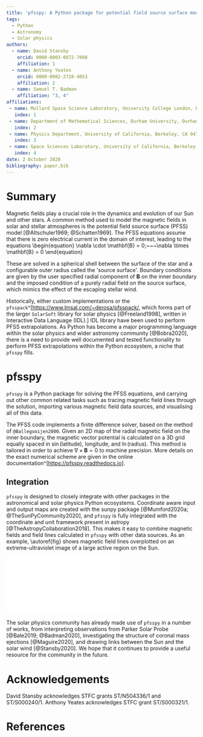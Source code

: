 ```yaml
---
title: 'pfsspy: A Python package for potential field source surface modelling'
tags:
  - Python
  - Astronomy
  - Solar physics
authors:
  - name: David Stansby
    orcid: 0000-0003-0872-7098
    affiliation: 1
  - name: Anthony Yeates
    orcid: 0000-0002-2728-4053
    affiliation: 2
  - name: Samuel T. Badman
    affiliation: "3, 4"
affiliations:
 - name: Mullard Space Science Laboratory, University College London, Holmbury St. Mary, Surrey RH5 6NT, UK
   index: 1
 - name: Department of Mathematical Sciences, Durham University, Durham, DH1 3LE, UK
   index: 2
 - name: Physics Department, University of California, Berkeley, CA 94720-7300, USA
   index: 3
 - name: Space Sciences Laboratory, University of California, Berkeley, CA 94720-7450, USA
   index: 4
date: 2 October 2020
bibliography: paper.bib
---
```


# Summary
Magnetic fields play a crucial role in the dynamics and evolution of our Sun
and other stars. A common method used to model the magnetic fields in solar and
stellar atmospheres is the potential field source surface (PFSS) model [@Altschuler1969; @Schatten1969].
The PFSS equations assume that there is zero electrical current in the domain
of interest, leading to the equations
\begin{equation}
	\nabla \cdot \mathbf{B} = 0;~~~\nabla \times \mathbf{B} = 0
\end{equation}

These are solved in a spherical shell between the surface of the star and
a configurable outer radius called the 'source surface'. Boundary
conditions are given by the user specified radial component of $\mathbf{B}$ on
the inner boundary and the imposed condition of a purely radial field on the source
surface, which mimics the effect of the escaping stellar wind.

Historically, either custom implementations or the `pfsspack`^[https://www.lmsal.com/~derosa/pfsspack/,
which forms part of the larger `SolarSoft` library for solar physics [@Freeland1998],
written in Interactive Data Language (IDL).]
IDL library have been used to perform PFSS extrapolations. As Python has become a
major programming language within the solar physics and wider astronomy
community [@Bobra2020], there is a need to provide well documented and tested
functionality to perform PFSS extrapolations within the Python ecosystem,
a niche that `pfsspy` fills.


# pfsspy
`pfsspy` is a Python package for solving the PFSS equations, and carrying out
other common related tasks such as tracing magnetic field lines through the
solution, importing various magnetic field data sources, and visualising all of
this data.

The PFSS code implements a finite difference solver, based on the method of
`@Ballegooijen2000`. Given an 2D map of the radial magnetic field on the inner
boundary, the magnetic vector potential is calculated on a 3D grid equally
spaced in $\sin($latitude$)$, longitude, and $\ln($radius$)$. This method is
tailored in order to achieve $\nabla \times \mathbf{B} = 0$ to machine
precision. More details on the exact numerical scheme are given in the online
documentation^[https://pfsspy.readthedocs.io].


## Integration

`pfsspy` is designed to closely integrate with other packages in the
astronomical and solar physics Python ecosystems. Coordinate aware input and
output maps are created with the sunpy package [@Mumford2020a; @TheSunPyCommunity2020],
and `pfsspy` is fully integrated with the coordinate and unit framework
present in astropy [@TheAstropyCollaboration2018]. This makes it easy to
combine magnetic fields and field lines calculated in `pfsspy` with other data
sources. As an example, \autoref{fig} shows magnetic field lines overplotted
on an extreme-ultraviolet image of a large active region on the Sun.

![An image of the Sun taken by SDO/AIA at 193 angstroms, with selected magnetic field lines traced through a PFSS solution overplotted in white. The PFSS solution and field line tracing were done with `pfsspy`, with a Global Oscillations Network Group (GONG) photospheric magnetogram as input and a source surface at 2.5 solar radii. Although only selected field lines are shown, the magnetic field is solved over the whole Sun.\label{fig}](pfsspy.pdf)

The solar physics community has already made use of `pfsspy` in a number of
works, from interpreting observations from Parker Solar Probe [@Bale2019; @Badman2020],
investigating the structure of coronal mass ejections [@Maguire2020], and
drawing links between the Sun and the solar wind [@Stansby2020]. We hope that
it continues to provide a useful resource for the community in the future.


# Acknowledgements

David Stansby acknowledges STFC grants ST/N504336/1 and ST/S000240/1.
Anthony Yeates acknowledges STFC grant ST/S000321/1.

# References
